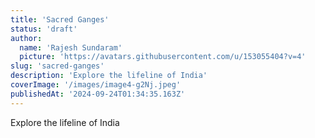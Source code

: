 ```yaml
---
title: 'Sacred Ganges'
status: 'draft'
author:
  name: 'Rajesh Sundaram'
  picture: 'https://avatars.githubusercontent.com/u/153055404?v=4'
slug: 'sacred-ganges'
description: 'Explore the lifeline of India'
coverImage: '/images/image4-g2Nj.jpeg'
publishedAt: '2024-09-24T01:34:35.163Z'
---
```


Explore the lifeline of India